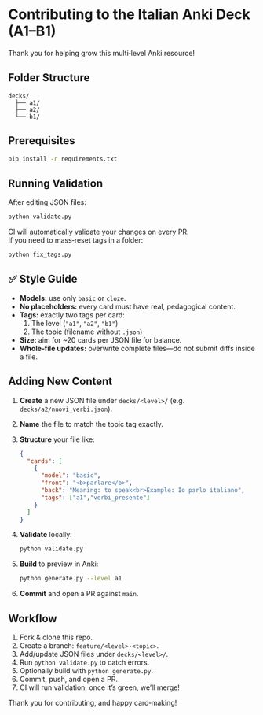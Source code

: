 # Contributing to the Italian Anki Deck (A1–B1)

Thank you for helping grow this multi‑level Anki resource!  

## Folder Structure

```
decks/
  ├── a1/
  ├── a2/
  └── b1/
```

## Prerequisites

```bash
pip install -r requirements.txt
```

## Running Validation

After editing JSON files:

```bash
python validate.py
```

CI will automatically validate your changes on every PR.  
If you need to mass‑reset tags in a folder:

```bash
python fix_tags.py
```

## ✅ Style Guide

- **Models:** use only `basic` or `cloze`.  
- **No placeholders:** every card must have real, pedagogical content.  
- **Tags:** exactly two tags per card:
  1. The level (`"a1"`, `"a2"`, `"b1"`)  
  2. The topic (filename without `.json`)  
- **Size:** aim for ~20 cards per JSON file for balance.  
- **Whole‑file updates:** overwrite complete files—do not submit diffs inside a file.

## Adding New Content

1. **Create** a new JSON file under `decks/<level>/` (e.g. `decks/a2/nuovi_verbi.json`).  
2. **Name** the file to match the topic tag exactly.  
3. **Structure** your file like:

   ```json
   {
     "cards": [
       {
         "model": "basic",
         "front": "<b>parlare</b>",
         "back": "Meaning: to speak<br>Example: Io parlo italiano",
         "tags": ["a1","verbi_presente"]
       }
     ]
   }
   ```

4. **Validate** locally:

   ```bash
   python validate.py
   ```

5. **Build** to preview in Anki:

   ```bash
   python generate.py --level a1
   ```

6. **Commit** and open a PR against `main`.

## Workflow

1. Fork & clone this repo.  
2. Create a branch: `feature/<level>-<topic>`.  
3. Add/update JSON files under `decks/<level>/`.  
4. Run `python validate.py` to catch errors.  
5. Optionally build with `python generate.py`.  
6. Commit, push, and open a PR.  
7. CI will run validation; once it’s green, we’ll merge!

Thank you for contributing, and happy card‑making!
